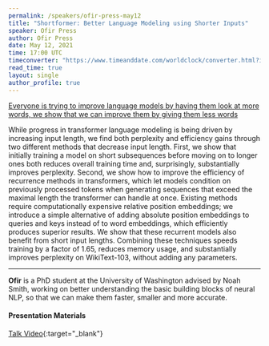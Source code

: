 ```yaml
---
permalink: /speakers/ofir-press-may12
title: "Shortformer: Better Language Modeling using Shorter Inputs"
speaker: Ofir Press
author: Ofir Press
date: May 12, 2021
time: 17:00 UTC
timeconverter: "https://www.timeanddate.com/worldclock/converter.html?iso=20210428T170000&p1=1440&p2=224&p3=179&p4=136&p5=676&p6=33&p7=152"
read_time: true
layout: single
author_profile: true
---
```


<a href="https://lolmythesis.com/" class="one-line">Everyone is trying to improve language models by having them look at more words, we show that we can improve them by giving them less words</a>

While progress in transformer language modeling is being driven by increasing input length, we find both perplexity and efficiency gains through two different methods that decrease input length.
First, we show that initially training a model on short subsequences before moving on to longer ones both reduces overall training time and, surprisingly, substantially improves perplexity.
Second, we show how to improve the efficiency of recurrence methods in transformers, which let models condition on previously processed tokens when generating sequences that exceed the maximal length the transformer can handle at once. Existing methods require computationally expensive relative position embeddings; we introduce a simple alternative of adding absolute position embeddings to queries and keys instead of to word embeddings, which efficiently produces superior results. We show that these recurrent models also benefit from short input lengths.
Combining these techniques speeds training by a factor of 1.65, reduces memory usage, and substantially improves perplexity on WikiText-103, without adding any parameters.

<hr>

**Ofir** is a PhD student at the University of Washington advised by Noah Smith, working on better understanding the basic building blocks of neural NLP, so that we can make them faster, smaller and more accurate.

#### Presentation Materials
<i class="fas fa-fw fa-video"></i> [Talk Video](https://www.youtube.com/watch?v=lsJyvxO_27A&list=PL0zsOCvKa2iEqmPV6WGhjuP-tsrUy102C&index=21){:target="_blank"}
